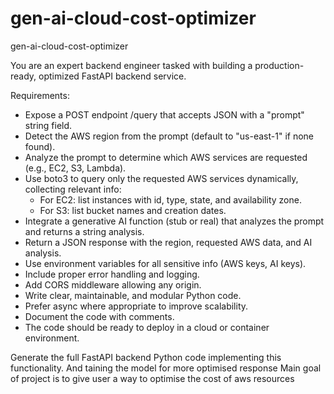 # gen-ai-cloud-cost-optimizer
gen-ai-cloud-cost-optimizer

You are an expert backend engineer tasked with building a production-ready, optimized FastAPI backend service.

Requirements:
- Expose a POST endpoint /query that accepts JSON with a "prompt" string field.
- Detect the AWS region from the prompt (default to "us-east-1" if none found).
- Analyze the prompt to determine which AWS services are requested (e.g., EC2, S3, Lambda).
- Use boto3 to query only the requested AWS services dynamically, collecting relevant info:
  - For EC2: list instances with id, type, state, and availability zone.
  - For S3: list bucket names and creation dates.
- Integrate a generative AI function (stub or real) that analyzes the prompt and returns a string analysis.
- Return a JSON response with the region, requested AWS data, and AI analysis.
- Use environment variables for all sensitive info (AWS keys, AI keys).
- Include proper error handling and logging.
- Add CORS middleware allowing any origin.
- Write clear, maintainable, and modular Python code.
- Prefer async where appropriate to improve scalability.
- Document the code with comments.
- The code should be ready to deploy in a cloud or container environment.

Generate the full FastAPI backend Python code implementing this functionality.
And taining the model for more optimised response
Main goal of project is to give user a way to optimise the cost of aws resources
